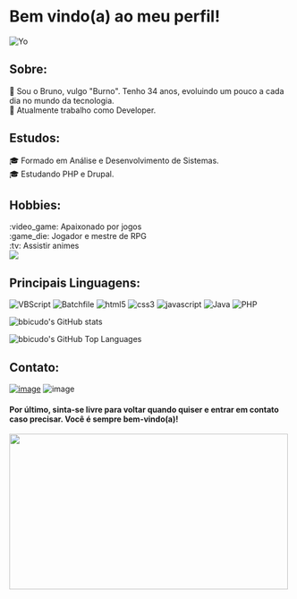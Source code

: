 <h1>Bem vindo(a) ao meu perfil!</h1>

![Yo](https://user-images.githubusercontent.com/22198380/138895788-bcd19a6e-026f-410c-b14e-1d35990e7ad0.gif)


<h2>Sobre:</h2>
🌱 Sou o Bruno, vulgo "Burno". Tenho 34 anos, evoluindo um pouco a cada dia no mundo da tecnologia.<br/>
💼 Atualmente trabalho como Developer.<br/>

<h2>Estudos:</h2>
🎓 Formado em Análise e Desenvolvimento de Sistemas.<br/>
🎓 Estudando PHP e Drupal.<br/>

<h2>Hobbies:</h2>
:video_game: Apaixonado por jogos<br/>
:game_die: Jogador e mestre de RPG<br/>
:tv: Assistir animes<br/>

<img src="https://user-images.githubusercontent.com/22198380/138901008-2948b9a9-5882-4d38-ad37-a3a836f41f77.gif"/>
<h2>Principais Linguagens:</h2>

![VBScript](https://img.shields.io/badge/VBScript-1A1A1A.svg?style=for-the-badge&logo=VBScript&logoColor=white)
![Batchfile](https://img.shields.io/badge/Batchfile-1A1A1A.svg?style=for-the-badge&logo=Batchfile&logoColor=white)
![html5](https://img.shields.io/badge/html5-1A1A1A.svg?style=for-the-badge&logo=html5&logoColor=white)
![css3](https://img.shields.io/badge/css3-1A1A1A.svg?style=for-the-badge&logo=css3&logoColor=white)
![javascript](https://img.shields.io/badge/javascript-1A1A1A.svg?style=for-the-badge&logo=javascript&logoColor=white)
![Java](https://img.shields.io/badge/java-1A1A1A.svg?style=for-the-badge&logo=java&logoColor=white)
![PHP](https://img.shields.io/badge/php-1A1A1A.svg?style=for-the-badge&logo=php&logoColor=white)


![bbicudo's GitHub stats](https://github-readme-stats.vercel.app/api?username=bbicudo&show_icons=true&theme=dark)

![bbicudo's GitHub Top Languages](https://github-readme-stats.vercel.app/api/top-langs/?username=bbicudo&layout=compact&card_width=445langs_count=10&theme=dark)
<h2>Contato:</h2>

[![image](https://img.shields.io/badge/linkedin-1A1A1A.svg?style=for-the-badge&logo=linkedin&logoColor=white)](https://www.linkedin.com/in/bruno-branco-bicudo-220387a1/)
![image](https://img.shields.io/badge/hotmail-1A1A1A.svg?style=for-the-badge&logo=microsoft-outlook&logoColor=white)

<h4>Por último, sinta-se livre para voltar quando quiser e entrar em contato caso precisar. Você é sempre bem-vindo(a)!</h4>

<img src="https://user-images.githubusercontent.com/22198380/138902369-0fbced11-9357-421e-a185-d5df70aa9028.gif" width="498" height="278" />

